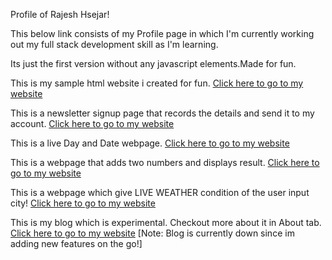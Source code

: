 Profile of Rajesh Hsejar!

This below link consists of my Profile page in which I'm currently working out my full stack development skill as I'm learning.

Its just the first version without any javascript elements.Made for fun.

This is my sample html website i created for fun.
[Click here to go to my website](https://rajeshhsejar27.github.io/RajeshHsejar27/)

This is a newsletter signup page that records the details and send it to my account.
[Click here to go to my website](https://murmuring-river-96487.herokuapp.com/)

This is a live Day and Date webpage.
[Click here to go to my website](https://immense-ravine-49602.herokuapp.com/)

This is a webpage that adds two numbers and displays result.
[Click here to go to my website](https://shielded-depths-38197.herokuapp.com/)

This is a webpage which give LIVE WEATHER condition of the user input city!
[Click here to go to my website](https://damp-woodland-10964.herokuapp.com/)

This is my blog which is experimental. Checkout more about it in About tab.
[Click here to go to my website](https://mysterious-stream-57101.herokuapp.com/)
[Note: Blog is currently down since im adding new features on the go!]
